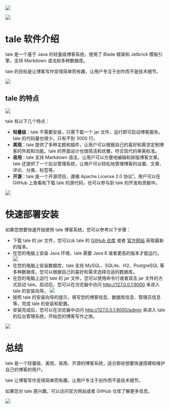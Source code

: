 <img src="/assets/image/240211-tale博客系统-1.png" style="max-width: 70%; height: auto;">
<small></small>


![](/assets/image/240211-tale博客系统-1.png)


# tale 软件介绍

tale 是一个基于 Java 的轻量级博客系统，使用了 Blade 框架和 Jetbrick 模板引擎，支持 Markdown 语法和多种数据库。

tale 的目标是让博客写作变得简单而有趣，让用户专注于创作而不是技术细节。


![](/assets/image/240211-tale博客系统-2.png)


## tale 的特点

![](/assets/image/240211-tale博客系统-3.png)

tale 有以下几个特点：

- **轻量级**：tale 不需要安装，只需下载一个 jar 文件，运行即可启动博客服务。tale 的代码量也很少，只有不到 3000 行。
- **美观**：tale 提供了多种主题和插件，让用户可以根据自己的喜好和需求定制博客的外观和功能。tale 的界面设计也很简洁和优雅，符合现代的审美标准。
- **易用**：tale 支持 Markdown 语法，让用户可以方便地编辑和排版博客文章。tale 还提供了一个后台管理系统，让用户可以轻松地管理博客的设置、文章、评论、分类、标签等。
- **开源**：tale 是一个开源项目，遵循 Apache License 2.0 协议¹。用户可以在 GitHub 上查看和下载 tale 的源代码，也可以参与到 tale 的开发和贡献中。

![](/assets/image/240211-tale博客系统-4.png)

# 快速部署安装

如果您想要快速开始使用 tale 博客系统，您可以参考以下步骤：

- 下载 tale 的 jar 文件，您可以从 tale 的 [GitHub 仓库](^1^) 或者 [官方网站](^2^) 获取最新的版本。
- 在您的电脑上安装 Java 环境，tale 需要 Java 8 或者更高的版本才能运行。
![](/assets/image/240211-tale博客系统-5.png)
- 在您的电脑上安装数据库，tale 支持 MySQL、SQLite、H2、PostgreSQL 等多种数据库，您可以根据自己的喜好和需求选择合适的数据库。
- 在您的电脑上运行 tale 的 jar 文件，您可以使用命令行或者双击 jar 文件的方式启动 tale。启动后，您可以在浏览器中访问 http://127.0.0.1:9000 来进入 tale 的安装向导。
![](/assets/image/240211-tale博客系统-6.png)
- 按照 tale 的安装向导的提示，填写您的博客信息、数据库信息、管理员信息等，完成 tale 的安装和配置。
- 安装完成后，您可以在浏览器中访问 http://127.0.0.1:9000/admin 来进入 tale 的后台管理系统，开始您的博客写作之旅。

![](/assets/image/240211-tale博客系统-7.png)

# 总结

tale 是一个轻量级、美观、易用、开源的博客系统，适合那些想要快速搭建和维护自己的博客的用户。

tale 让博客写作变得简单而有趣，让用户专注于创作而不是技术细节。

如果您对 tale 感兴趣，可以访问官方网站或者 GitHub 仓库了解更多信息。


![](/assets/image/240211-tale博客系统-8.png)
